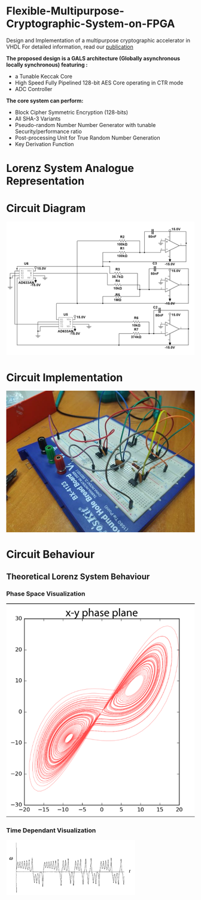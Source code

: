 # Flexible-Multipurpose-Cryptographic-System-on-FPGA
Design and Implementation of a multipurpose cryptographic accelerator in VHDL
For detailed information, read our [publication](https://ijeces.ferit.hr/index.php/ijeces/article/view/1445)

**The proposed design is a GALS architecture (Globally asynchronous locally synchronous) featuring :**
* a Tunable Keccak Core
* High Speed Fully Pipelined 128-bit AES Core operating in CTR mode
* ADC Controller

**The core system can perform:**
* Block Cipher Symmetric Encryption (128-bits)
* All SHA-3 Variants
* Pseudo-random Number Number Generator with tunable Security/performance ratio
* Post-processing Unit for True Random Number Generation
* Key Derivation Function

# Lorenz System Analogue Representation 
# Circuit Diagram 
![lorenz-diagram-multisim](https://github.com/Kalache-abdesattar/Flexible-Multipurpose-Cryptographic-System-on-FPGA/blob/main/Analog%20Lorenz%20System/lorenz_circuit.PNG)


# Circuit Implementation

![lorenz-implementation](https://github.com/Kalache-abdesattar/Flexible-Multipurpose-Cryptographic-System-on-FPGA/blob/main/lorenzCircuit.jpg)

# Circuit Behaviour 

## Theoretical Lorenz System Behaviour

### Phase Space Visualization

![lorenz-attractor-phase-space](https://github.com/Kalache-abdesattar/Flexible-Multipurpose-Cryptographic-System-on-FPGA/blob/main/Analog%20Lorenz%20System/lorenz-theoretical.PNG)

### Time Dependant Visualization

![lorenz-time](https://github.com/Kalache-abdesattar/Flexible-Multipurpose-Cryptographic-System-on-FPGA/blob/main/Analog%20Lorenz%20System/lorenz-time.png)

